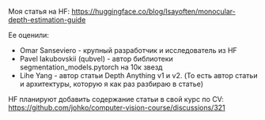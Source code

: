 Моя статья на HF: https://huggingface.co/blog/Isayoften/monocular-depth-estimation-guide

Ее оценили:
- Omar Sanseviero - крупный разработчик и исследователь из HF
- Pavel Iakubovskii (qubvel) - автор библиотеки segmentation_models.pytorch на 10к звезд
- Lihe Yang - автор статьи Depth Anything v1 и v2. (То есть автор статьи и архитектуры, которую я как раз разбираю в статье)

HF планируют добавить содержание статьи в свой курс по CV: https://github.com/johko/computer-vision-course/discussions/321
